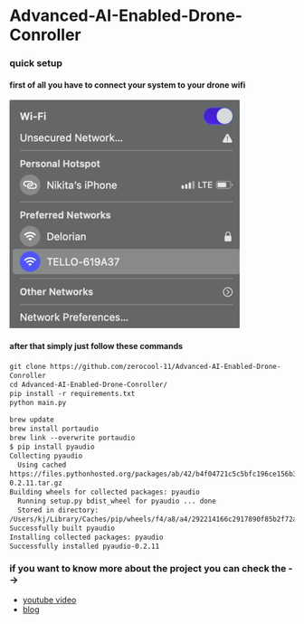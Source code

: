 # Advanced-AI-Enabled-Drone-Conroller
### quick setup
#### first of all you have to connect your system to your drone wifi 
![tello wifi](https://github.com/zerocool-11/Advanced-AI-Enabled-Drone-Conroller/blob/master/wifi.png)

#### after that simply just follow these commands
```
git clone https://github.com/zerocool-11/Advanced-AI-Enabled-Drone-Conroller
cd Advanced-AI-Enabled-Drone-Conroller/
pip install -r requirements.txt
python main.py
```
```
brew update
brew install portaudio
brew link --overwrite portaudio
$ pip install pyaudio
Collecting pyaudio
  Using cached https://files.pythonhosted.org/packages/ab/42/b4f04721c5c5bfc196ce156b3c768998ef8c0ae3654ed29ea5020c749a6b/PyAudio-0.2.11.tar.gz
Building wheels for collected packages: pyaudio
  Running setup.py bdist_wheel for pyaudio ... done
  Stored in directory: /Users/kj/Library/Caches/pip/wheels/f4/a8/a4/292214166c2917890f85b2f72a8e5f13e1ffa527c4200dcede
Successfully built pyaudio
Installing collected packages: pyaudio
Successfully installed pyaudio-0.2.11
```



### if you want to know more about the project you can check the  -->
- [youtube video](https://youtu.be/IKPfPFuR0XE) 
- [blog](https://techmusings.optisolbusiness.com/advanced-a-i-enabled-drone-controller-96946ced7d33)
